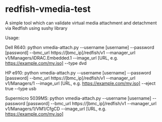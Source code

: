 # redfish-vmedia-test
A simple tool which can validate virtual media attachment and detachment via Redfish using sushy library

Usage:

Dell R640:
python vmedia-attach.py --username [username] --password [password] --bmc_url https://[bmc_ip]/redfish/v1 --manager_url v1/Managers/iDRAC.Embedded.1 --image_url [URL, e.g. https://example.com/my.iso] --type dvd

HP e910:
python vmedia-attach.py --username [username] --password [password] --bmc_url https://[bmc_ip]/redfish/v1 --manager_url v1/Managers/1 --image_url [URL, e.g. https://example.com/my.iso] --eject true --type usb

Supermicro 5039MS:
python vmedia-attach.py --username [username] --password [password] --bmc_url https://[bmc_ip]/redfish/v1 --manager_url v1/Managers/1/VM1/CfgCD --image_url [URL, e.g. https://example.com/my.iso]
